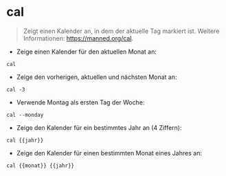 # cal

> Zeigt einen Kalender an, in dem der aktuelle Tag markiert ist.
> Weitere Informationen: <https://manned.org/cal>.

- Zeige einen Kalender für den aktuellen Monat an:

`cal`

- Zeige den vorherigen, aktuellen und nächsten Monat an:

`cal -3`

- Verwende Montag als ersten Tag der Woche:

`cal --monday`

- Zeige den Kalender für ein bestimmtes Jahr an (4 Ziffern):

`cal {{jahr}}`

- Zeige den Kalender für einen bestimmten Monat eines Jahres an:

`cal {{monat}} {{jahr}}`
